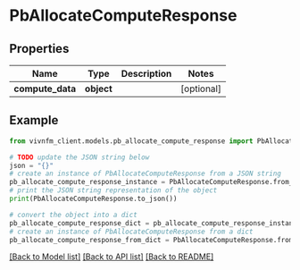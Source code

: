 # PbAllocateComputeResponse


## Properties

Name | Type | Description | Notes
------------ | ------------- | ------------- | -------------
**compute_data** | **object** |  | [optional] 

## Example

```python
from vivnfm_client.models.pb_allocate_compute_response import PbAllocateComputeResponse

# TODO update the JSON string below
json = "{}"
# create an instance of PbAllocateComputeResponse from a JSON string
pb_allocate_compute_response_instance = PbAllocateComputeResponse.from_json(json)
# print the JSON string representation of the object
print(PbAllocateComputeResponse.to_json())

# convert the object into a dict
pb_allocate_compute_response_dict = pb_allocate_compute_response_instance.to_dict()
# create an instance of PbAllocateComputeResponse from a dict
pb_allocate_compute_response_from_dict = PbAllocateComputeResponse.from_dict(pb_allocate_compute_response_dict)
```
[[Back to Model list]](../README.md#documentation-for-models) [[Back to API list]](../README.md#documentation-for-api-endpoints) [[Back to README]](../README.md)


